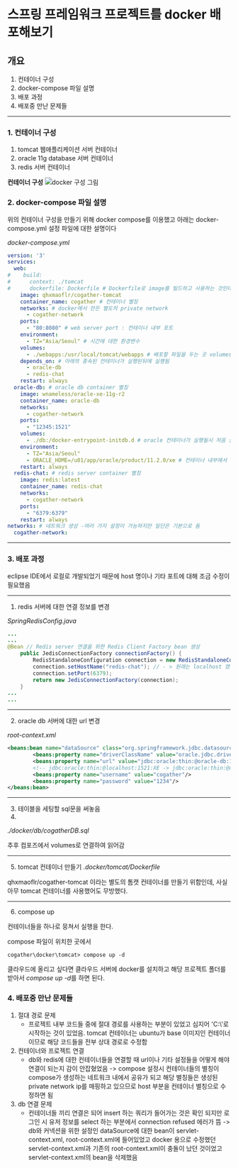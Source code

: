 # 스프링 프레임워크 프로젝트를 docker 배포해보기
## 개요
1. 컨테이너 구성
2. docker-compose 파일 설명
3. 배포 과정
4. 배포중 만난 문제들
---
### 1. 컨테이너 구성
1. tomcat 웹애플리케이션 서버 컨테이너
2. oracle 11g database 서버 컨테이너
3. redis 서버 컨테이너

**컨테이너 구성**
![docker 구성 그림](https://user-images.githubusercontent.com/46335198/117306838-002d0580-aebb-11eb-90fa-40293aac7eea.png)

### 2. docker-compose 파일 설명

위의 컨테이너 구성을 만들기 위해 docker compose를 이용했고 아래는 docker-compose.yml 설정 파일에 대한 설명이다

*docker-compose.yml*
```yaml
version: '3'
services:
  web:
#    build:
#      context: ./tomcat
#      dockerfile: Dockerfile # Dockerfile로 image를 빌드하고 사용하는 것인데 느려서 컨테이너를 따로 빌드하고 사용
    image: qhxmaoflr/cogather-tomcat
    container_name: cogather # 컨테이너 별칭
    networks: # docker에서 만든 별도의 private network
      - cogather-network
    ports:
      - "80:8080" # web server port : 컨테이너 내부 포트
    environment:
      - TZ="Asia/Seoul" # 시간에 대한 환경변수
    volumes:
      - ./webapps:/usr/local/tomcat/webapps # 배포할 파일을 두는 곳 volumes로 매핑해두어 파일만 갈아 끼울 수 있게 함
    depends_on: # 아래의 종속된 컨테이너가 실행된뒤에 실행됨
      - oracle-db
      - redis-chat
    restart: always
  oracle-db: # oracle db container 별칭
    image: wnameless/oracle-xe-11g-r2
    container_name: oracle-db
    networks:
      - cogather-network
    ports:
      - "12345:1521"
    volumes:
      - ./db:/docker-entrypoint-initdb.d # oracle 컨테이너가 실행될시 처음 실행하게 되는 초기화 부분으로 초기 테이블 생성과 같은 쿼리문을 두면 됨
    environment:
      - TZ="Asia/Seoul"
      - ORACLE_HOME=/u01/app/oracle/product/11.2.0/xe # 컨테이너 내부에서 해당 환경변수가 세팅이 안되어 있어서 리스터 확인하기가 안되서 세팅해줌
    restart: always
  redis-chat: # redis server container 별칭
    image: redis:latest
    container_name: redis-chat
    networks:
      - cogather-network
    ports: 
      - "6379:6379"
    restart: always
networks: # 네트워크 생성 -여러 가지 설정이 가능하지만 일단은 기본으로 둠
  cogather-network:

```

---
### 3. 배포 과정

eclipse IDE에서 로컬로 개발되었기 때문에 host 명이나 기타 포트에 대해 조금 수정이 필요했음

---
1. redis 서버에 대한 연결 정보를 변경

*SpringRedisConfig.java*
```java
...
...
@Bean // Redis server 연결을 위한 Redis Client Factory bean 생성
	public JedisConnectionFactory connectionFactory() {
		RedisStandaloneConfiguration connection = new RedisStandaloneConfiguration();
		connection.setHostName("redis-chat"); // - > 원래는 localhost 였지만 컨테이너로 바뀌면서 'redis-chat'으로 변경
		connection.setPort(6379); 
		return new JedisConnectionFactory(connection); 
	}
...
...

```
---
2. oracle db 서버에 대한 url 변경

*root-context.xml*

```xml
<beans:bean name="dataSource" class="org.springframework.jdbc.datasource.DriverManagerDataSource">
		<beans:property name="driverClassName" value="oracle.jdbc.driver.OracleDriver"/>
		<beans:property name="url" value="jdbc:oracle:thin:@oracle-db:1521:XE"/>
        <!-- jdbc:oracle:thin:@localhost:1521:XE -> jdbc:oracle:thin:@oracle-db:1521:XE --> 
		<beans:property name="username" value="cogather"/>
		<beans:property name="password" value="1234"/>
</beans:bean>
```
---
3. 테이블을 세팅할 sql문을 써놓음
4. 
*./docker/db/cogatherDB.sql* 

추후 컴포즈에서 volumes로 연결하여 읽어감

--- 
5. tomcat 컨테이너 만들기
*.docker/tomcat/Dockerfile*

qhxmaoflr/cogather-tomcat 이라는 별도의 톰캣 컨테이너를 만들기 위함인데, 사실 아무 tomcat 컨테이너를 사용했어도 무방했다.

---
6. compose up 
   
컨테이너들을 하나로 뭉쳐서 실행을 한다.

compose 파일이 위치한 곳에서 

```console
cogather\docker\tomcat> compose up -d
```

클라우드에 올리고 싶다면 클라우드 서버에 docker를 설치하고 
해당 프로젝트 폴더를 받아서 *compose up -d*를 하면 된다.

### 4. 배포중 만난 문제들
1. 절대 경로 문제 
   - 프로젝트 내부 코드들 중에 절대 경로를 사용하는 부분이 있었고 심지어 'C:\\'로 시작하는 것이 있었음. tomcat 컨테이너는 ubuntu가 base 이미지인 컨테이너이므로 해당 코드들을 전부 상대 경로로 수정함
2. 컨테이너와 프로젝트 연결
   - db와 redis에 대한 컨테이너들을 연결할 때 url이나 기타 설정들을 어떻게 해야 연결이 되는지 감이 안잡혔었음 
   -> compose 설정시 컨테이너들의 별칭이 compose가 생성하는 네트워크 내에서 공유가 되고 해당 별칭들은 생성된 private network ip를 매핑하고 있으므로 host 부분을 컨테이너 별칭으로 수정하면 됨
3. db 연결 문제
   - 컨테이너들 끼리 연결은 되어 insert 하는 쿼리가 들어가는 것은 확인 되지만 로그인 시 유저 정보를 select 하는 부분에서 connection refused 에러가 뜸 
   -> db와 커넥션을 위한 설정인 dataSource에 대한 bean이 servlet-context.xml, root-context.xml에 들어있었고 docker 용으로 수정했던 servlet-context.xml과 기존의 root-context.xml이 충돌이 났던 것이었고 servlet-context.xml의 bean을 삭제했음
